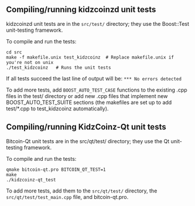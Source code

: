 Compiling/running kidzcoinzd unit tests
------------------------------------

kidzcoinzd unit tests are in the `src/test/` directory; they
use the Boost::Test unit-testing framework.

To compile and run the tests:

	cd src
	make -f makefile.unix test_kidzcoinz  # Replace makefile.unix if you're not on unix
	./test_kidzcoinz   # Runs the unit tests

If all tests succeed the last line of output will be:
`*** No errors detected`

To add more tests, add `BOOST_AUTO_TEST_CASE` functions to the existing
.cpp files in the test/ directory or add new .cpp files that
implement new BOOST_AUTO_TEST_SUITE sections (the makefiles are
set up to add test/*.cpp to test_kidzcoinz automatically).


Compiling/running KidzCoinz-Qt unit tests
---------------------------------------

Bitcoin-Qt unit tests are in the src/qt/test/ directory; they
use the Qt unit-testing framework.

To compile and run the tests:

	qmake bitcoin-qt.pro BITCOIN_QT_TEST=1
	make
	./kidzcoinz-qt_test

To add more tests, add them to the `src/qt/test/` directory,
the `src/qt/test/test_main.cpp` file, and bitcoin-qt.pro.
